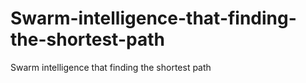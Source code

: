# Swarm-intelligence-that-finding-the-shortest-path
Swarm intelligence that finding the shortest path
